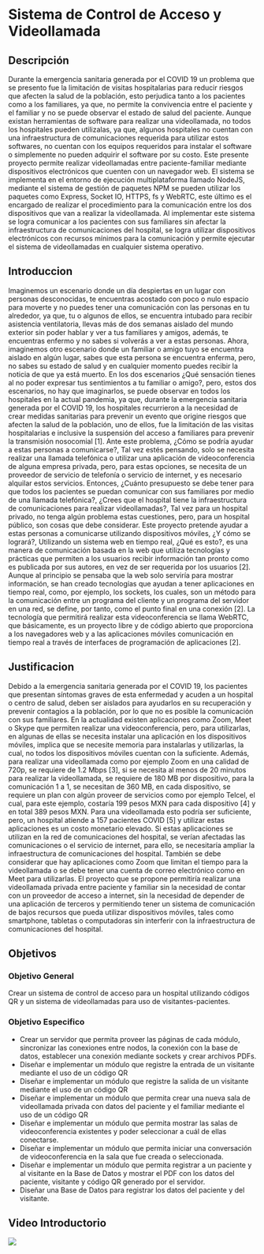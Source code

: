 # Sistema de Control de Acceso y Videollamada

## Descripción

Durante la emergencia sanitaria generada por el COVID 19 un problema que se presento fue la limitación de visitas hospitalarias para reducir riesgos que afecten la salud de la población, esto perjudica tanto a los pacientes como a los familiares, ya que, no permite la convivencia entre el paciente y el familiar y no se puede observar el estado de salud del paciente.
Aunque existan herramientas de software para realizar una videollamada, no todos los hospitales pueden utilizalas, ya que, algunos hospitales no cuentan con una infraestructura de comunicaciones requerida para utilizar estos softwares, no cuentan con los equipos requeridos para instalar el software o simplemente no pueden adquirir el software por su costo.
Este presente proyecto permite realizar videollamadas entre paciente-familiar mediante dispositivos electrónicos que cuenten con un navegador web. El sistema se implementa en el entorno de ejecución multiplataforma llamado NodeJS, mediante el sistema de gestión de paquetes NPM se pueden utilizar los paquetes como Express, Socket IO, HTTPS, fs y WebRTC, este último es el encargado de realizar el procedimiento para la comunicación entre los dos dispositivos que van a realizar la videollamada. Al implementar este sistema se logra comunicar a los pacientes con sus familiares sin afectar la infraestructura de comunicaciones del hospital, se logra utilizar dispositivos electrónicos con recursos mínimos para la comunicación y permite ejecutar el sistema de videollamadas en cualquier sistema operativo.

## Introduccion

Imaginemos un escenario donde un día despiertas en un lugar con personas desconocidas, te encuentras acostado con poco o nulo espacio para moverte y no puedes tener una comunicación con las personas en tu alrededor, ya que, tu o algunos de ellos, se encuentra intubado para recibir asistencia ventilatoria, llevas más de dos semanas aislado del mundo exterior sin poder hablar y ver a tus familiares y amigos, además, te encuentras enfermo y no sabes si volverás a ver a estas personas. Ahora, imaginemos otro escenario donde un familiar o amigo tuyo se encuentra aislado en algún lugar, sabes que esta persona se encuentra enferma, pero, no sabes su estado de salud y en cualquier momento puedes recibir la noticia de que ya está muerto.
En los dos escenarios ¿Qué sensación tienes al no poder expresar tus sentimientos a tu familiar o amigo?, pero, estos dos escenarios, no hay que imaginarlos, se puede observar en todos los hospitales en la actual pandemia, ya que, durante la emergencia sanitaria generada por el COVID 19, los hospitales recurrieron a la necesidad de crear medidas sanitarias para prevenir un evento que origine riesgos que afecten la salud de la población, uno de ellos, fue la limitación de las visitas hospitalarias e inclusive la suspensión del acceso a familiares para prevenir la transmisión nosocomial [1].
Ante este problema, ¿Cómo se podría ayudar a estas personas a comunicarse?, Tal vez estés pensando, solo se necesita realizar una llamada telefónica o utilizar una aplicación de videoconferencia de alguna empresa privada, pero, para estas opciones, se necesita de un proveedor de servicio de telefonía o servicio de internet, y es necesario alquilar estos servicios. Entonces, ¿Cuánto presupuesto se debe tener para que todos los pacientes se puedan comunicar con sus familiares por medio de una llamada telefónica?, ¿Crees que el hospital tiene la infraestructura de comunicaciones para realizar videollamadas?, Tal vez para un hospital privado, no tenga algún problema estas cuestiones, pero, para un hospital público, son cosas que debe considerar.
Este proyecto pretende ayudar a estas personas a comunicarse utilizando dispositivos móviles, ¿Y cómo se logrará?, Utilizando un sistema web en tiempo real, ¿Qué es esto?, es una manera de comunicación basada en la web que utiliza tecnologías y prácticas que permiten a los usuarios recibir información tan pronto como es publicada por sus autores, en vez de ser requerida por los usuarios [2].
Aunque al principio se pensaba que la web solo serviría para mostrar información, se han creado tecnologías que ayudan a tener aplicaciones en tiempo real, como, por ejemplo, los sockets, los cuales, son un método para la comunicación entre un programa del cliente y un programa del servidor en una red, se define, por tanto, como el punto final en una conexión [2]. La tecnología que permitirá realizar esta videoconferencia se llama WebRTC, que básicamente, es un proyecto libre y de código abierto que proporciona a los navegadores web y a las aplicaciones móviles comunicación en tiempo real a través de interfaces de programación de aplicaciones [2].

## Justificacion

Debido a la emergencia sanitaria generada por el COVID 19, los pacientes que presentan síntomas graves de esta enfermedad y acuden a un hospital o centro de salud, deben ser aislados para ayudarlos en su recuperación y prevenir contagios a la población, por lo que no es posible la comunicación con sus familiares.
En la actualidad existen aplicaciones como Zoom, Meet o Skype que permiten realizar una videoconferencia, pero, para utilizarlas, en algunas de ellas se necesita instalar una aplicación en los dispositivos móviles, implica que se necesite memoria para instalarlas y utilizarlas, la cual, no todos los dispositivos móviles cuentan con la suficiente.
Además, para realizar una videollamada como por ejemplo Zoom en una calidad de 720p, se requiere de 1.2 Mbps [3], si se necesita al menos de 20 minutos para realizar la videollamada, se requiere de 180 MB por dispositivo, para la comunicación 1 a 1, se necesitan de 360 MB, en cada dispositivo, se requiere un plan con algún proveer de servicios como por ejemplo Telcel, el cual, para este ejemplo, costaría 199 pesos MXN para cada dispositivo [4] y en total 389 pesos MXN. Para una videollamada esto podría ser suficiente, pero, un hospital atiende a 157 pacientes COVID [5] y utilizar estas aplicaciones es un costo monetario elevado.
Si estas aplicaciones se utilizan en la red de comunicaciones del hospital, se verían afectadas las comunicaciones o el servicio de internet, para ello, se necesitaría ampliar la infraestructura de comunicaciones del hospital.
También se debe considerar que hay aplicaciones como Zoom que limitan el tiempo para la videollamada o se debe tener una cuenta de correo electrónico como en Meet para utilizarlas.
El proyecto que se propone permitiría realizar una videollamada privada entre paciente y familiar sin la necesidad de contar con un proveedor de acceso a internet, sin la necesidad de depender de una aplicación de terceros y permitiendo tener un sistema de comunicación de bajos recursos que pueda utilizar dispositivos móviles, tales como smartphone, tabletas o computadoras sin interferir con la infraestructura de comunicaciones del hospital.

## Objetivos

### Objetivo General

Crear un sistema de control de acceso para un hospital utilizando códigos QR y un sistema de videollamadas para uso de visitantes-pacientes.

### Objetivo Especifico

-	Crear un servidor que permita proveer las páginas de cada módulo, sincronizar las conexiones entre nodos, la conexión con la base de datos, establecer una conexión mediante sockets y crear archivos PDFs.
-	Diseñar e implementar un módulo que registre la entrada de un visitante mediante el uso de un código QR
-	Diseñar e implementar un módulo que registre la salida de un visitante mediante el uso de un código QR
-	Diseñar e implementar un módulo que permita crear una nueva sala de videollamada privada con datos del paciente y el familiar mediante el uso de un código QR
-	Diseñar e implementar un módulo que permita mostrar las salas de videoconferencia existentes y poder seleccionar a cuál de ellas conectarse.
-	Diseñar e implementar un módulo que permita iniciar una conversación de videoconferencia en la sala que fue creada o seleccionada.
-	Diseñar e implementar un módulo que permita registrar a un paciente y al visitante en la Base de Datos y mostrar el PDF con los datos del paciente, visitante y código QR generado por el servidor.
-	Diseñar una Base de Datos para registrar los datos del paciente y del visitante.

## Video Introductorio

![](https://www.youtube.com/watch?v=TGwgfJ-IZqs&ab_channel=FrancoEscamilla)